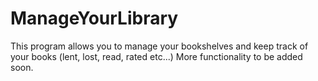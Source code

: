 # ManageYourLibrary
This program allows you to manage your bookshelves and keep track of your books (lent, lost, read, rated etc...)
More functionality to be added soon.
